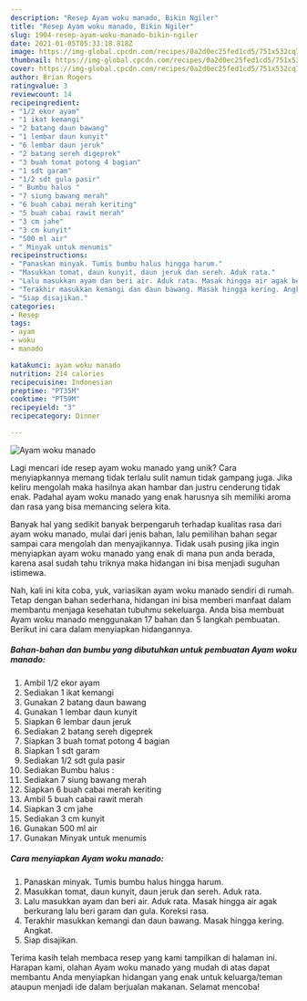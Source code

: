 ```yaml
---
description: "Resep Ayam woku manado, Bikin Ngiler"
title: "Resep Ayam woku manado, Bikin Ngiler"
slug: 1904-resep-ayam-woku-manado-bikin-ngiler
date: 2021-01-05T05:33:18.818Z
image: https://img-global.cpcdn.com/recipes/0a2d0ec25fed1cd5/751x532cq70/ayam-woku-manado-foto-resep-utama.jpg
thumbnail: https://img-global.cpcdn.com/recipes/0a2d0ec25fed1cd5/751x532cq70/ayam-woku-manado-foto-resep-utama.jpg
cover: https://img-global.cpcdn.com/recipes/0a2d0ec25fed1cd5/751x532cq70/ayam-woku-manado-foto-resep-utama.jpg
author: Brian Rogers
ratingvalue: 3
reviewcount: 14
recipeingredient:
- "1/2 ekor ayam"
- "1 ikat kemangi"
- "2 batang daun bawang"
- "1 lembar daun kunyit"
- "6 lembar daun jeruk"
- "2 batang sereh digeprek"
- "3 buah tomat potong 4 bagian"
- "1 sdt garam"
- "1/2 sdt gula pasir"
- " Bumbu halus "
- "7 siung bawang merah"
- "6 buah cabai merah keriting"
- "5 buah cabai rawit merah"
- "3 cm jahe"
- "3 cm kunyit"
- "500 ml air"
- " Minyak untuk menumis"
recipeinstructions:
- "Panaskan minyak. Tumis bumbu halus hingga harum."
- "Masukkan tomat, daun kunyit, daun jeruk dan sereh. Aduk rata."
- "Lalu masukkan ayam dan beri air. Aduk rata. Masak hingga air agak berkurang lalu beri garam dan gula. Koreksi rasa."
- "Terakhir masukkan kemangi dan daun bawang. Masak hingga kering. Angkat."
- "Siap disajikan."
categories:
- Resep
tags:
- ayam
- woku
- manado

katakunci: ayam woku manado 
nutrition: 214 calories
recipecuisine: Indonesian
preptime: "PT35M"
cooktime: "PT59M"
recipeyield: "3"
recipecategory: Dinner

---
```



![Ayam woku manado](https://img-global.cpcdn.com/recipes/0a2d0ec25fed1cd5/751x532cq70/ayam-woku-manado-foto-resep-utama.jpg)

Lagi mencari ide resep ayam woku manado yang unik? Cara menyiapkannya memang tidak terlalu sulit namun tidak gampang juga. Jika keliru mengolah maka hasilnya akan hambar dan justru cenderung tidak enak. Padahal ayam woku manado yang enak harusnya sih memiliki aroma dan rasa yang bisa memancing selera kita.



Banyak hal yang sedikit banyak berpengaruh terhadap kualitas rasa dari ayam woku manado, mulai dari jenis bahan, lalu pemilihan bahan segar sampai cara mengolah dan menyajikannya. Tidak usah pusing jika ingin menyiapkan ayam woku manado yang enak di mana pun anda berada, karena asal sudah tahu triknya maka hidangan ini bisa menjadi suguhan istimewa.


Nah, kali ini kita coba, yuk, variasikan ayam woku manado sendiri di rumah. Tetap dengan bahan sederhana, hidangan ini bisa memberi manfaat dalam membantu menjaga kesehatan tubuhmu sekeluarga. Anda bisa membuat Ayam woku manado menggunakan 17 bahan dan 5 langkah pembuatan. Berikut ini cara dalam menyiapkan hidangannya.

<!--inarticleads1-->

##### Bahan-bahan dan bumbu yang dibutuhkan untuk pembuatan Ayam woku manado:

1. Ambil 1/2 ekor ayam
1. Sediakan 1 ikat kemangi
1. Gunakan 2 batang daun bawang
1. Gunakan 1 lembar daun kunyit
1. Siapkan 6 lembar daun jeruk
1. Sediakan 2 batang sereh digeprek
1. Siapkan 3 buah tomat potong 4 bagian
1. Siapkan 1 sdt garam
1. Sediakan 1/2 sdt gula pasir
1. Sediakan  Bumbu halus :
1. Sediakan 7 siung bawang merah
1. Siapkan 6 buah cabai merah keriting
1. Ambil 5 buah cabai rawit merah
1. Siapkan 3 cm jahe
1. Sediakan 3 cm kunyit
1. Gunakan 500 ml air
1. Gunakan  Minyak untuk menumis




<!--inarticleads2-->

##### Cara menyiapkan Ayam woku manado:

1. Panaskan minyak. Tumis bumbu halus hingga harum.
1. Masukkan tomat, daun kunyit, daun jeruk dan sereh. Aduk rata.
1. Lalu masukkan ayam dan beri air. Aduk rata. Masak hingga air agak berkurang lalu beri garam dan gula. Koreksi rasa.
1. Terakhir masukkan kemangi dan daun bawang. Masak hingga kering. Angkat.
1. Siap disajikan.




Terima kasih telah membaca resep yang kami tampilkan di halaman ini. Harapan kami, olahan Ayam woku manado yang mudah di atas dapat membantu Anda menyiapkan hidangan yang enak untuk keluarga/teman ataupun menjadi ide dalam berjualan makanan. Selamat mencoba!
